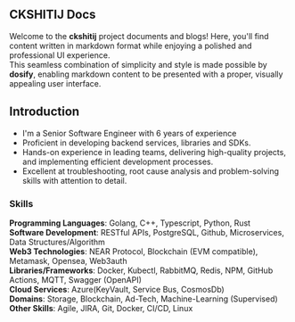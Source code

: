 ## CKSHITIJ Docs

Welcome to the **ckshitij** project documents and blogs! Here, you'll find content written in markdown format while enjoying a polished and professional UI experience.  
This seamless combination of simplicity and style is made possible by **dosify**, enabling markdown content to be presented with a proper, visually appealing user interface.

## Introduction

- I'm a Senior Software Engineer with 6 years of experience
- Proficient in developing backend services, libraries and SDKs.
- Hands-on experience in leading teams, delivering high-quality projects, and implementing efficient development processes.
- Excellent at troubleshooting, root cause analysis and problem-solving skills with attention to detail.

### Skills

**Programming Languages**: Golang, C++, Typescript, Python, Rust  
**Software Development**: RESTful APIs, PostgreSQL, Github, Microservices, Data Structures/Algorithm  
**Web3 Technologies**: NEAR Protocol, Blockchain (EVM compatible), Metamask, Opensea, Web3auth  
**Libraries/Frameworks**: Docker, Kubectl, RabbitMQ, Redis, NPM, GitHub Actions, MQTT, Swagger (OpenAPI)  
**Cloud Services**: Azure(KeyVault, Service Bus, CosmosDb)  
**Domains**: Storage, Blockchain, Ad-Tech, Machine-Learning (Supervised)  
**Other Skills**: Agile, JIRA, Git, Docker, CI/CD, Linux  
